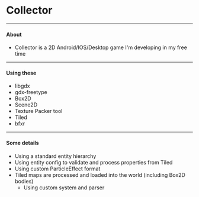 # Collector

---

#### About
* Collector is a 2D Android/IOS/Desktop game I'm developing in my free time

---

#### Using these
* libgdx
* gdx-freetype
* Box2D
* Scene2D
* Texture Packer tool
* Tiled
* bfxr

---

#### Some details
* Using a standard entity hierarchy
* Using entity config to validate and process properties from Tiled 
* Using custom ParticleEffect format
* Tiled maps are processed and loaded into the world (including Box2D bodies)
  * Using custom system and parser
